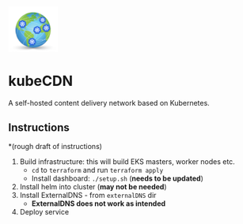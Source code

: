<img src="images/kubeCDN_logo.png" width="100">

# kubeCDN
A self-hosted content delivery network based on Kubernetes. 

## Instructions
*(rough draft of instructions)

1. Build infrastructure: this will build EKS masters, worker nodes etc.
	* `cd` to `terraform` and run `terraform apply`
	* Install dashboard: `./setup.sh` (**needs to be updated**)
2. Install helm into cluster (**may not be needed**)
3. Install ExternalDNS - from `externalDNS` dir
	* **ExternalDNS does not work as intended** 
4. Deploy service
